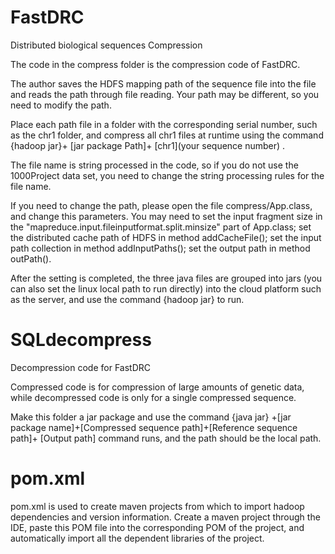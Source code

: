 # FastDRC
Distributed biological sequences Compression

The code in the compress folder is the compression code of FastDRC. 

The author saves the HDFS mapping path of the sequence file into the file and reads the path through file reading. Your path may be different, so you need to modify the path.

Place each path file in a folder with the corresponding serial number, such as the chr1 folder, and compress all chr1 files at runtime using the command {hadoop jar}+ [jar package Path]+ [chr1](your sequence number) .

The file name is string processed in the code, so if you do not use the 1000Project data set, you need to change the string processing rules for the file name.

If you need to change the path, please open the file compress/App.class, and change this parameters.
You may need to set the input fragment size in the "mapreduce.input.fileinputformat.split.minsize" part of App.class; 
set the distributed cache path of HDFS in method addCacheFile(); 
set the input path collection in method addInputPaths(); set the output path in method outPath().

After the setting is completed, the three java files are grouped into jars (you can also set the linux local path to run directly) into the cloud platform such as the server, and use the command {hadoop jar} to run.


# SQLdecompress
Decompression code for FastDRC

Compressed code is for compression of large amounts of genetic data, while decompressed code is only for a single compressed sequence.

Make this folder a jar package and use the command {java jar} +[jar package name]+[Compressed sequence path]+[Reference sequence path]+ [Output path] command runs, and the path should be the local path.


# pom.xml

pom.xml is used to create maven projects from which to import hadoop dependencies and version information. Create a maven project through the IDE, paste this POM file into the corresponding POM of the project, and automatically import all the dependent libraries of the project.
